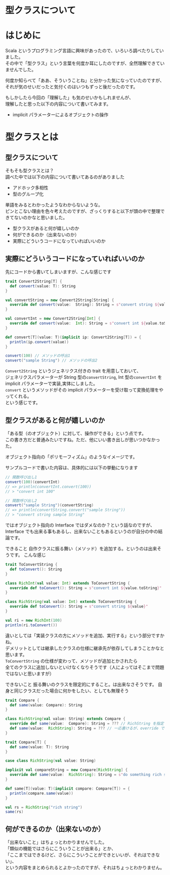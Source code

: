 # 型クラスについて

# はじめに
Scala というプログラミング言語に興味があったので、いろいろ調べたりしていました。  
その中で「型クラス」という言葉を何度か耳にしたのですが、全然理解できていませんでした。  

何度か知らべて「ああ、そういうことね」と分かった気になっていたのですが、  
それが気のせいだったと気付くのはいつもずっと後だったのです。

もしかしたら今回の「理解した」も気のせいかもしれませんが、  
理解したと思った以下の内容について書いてみます。
* implicit パラメーターによるオブジェクトの操作

# 型クラスとは
## 型クラスについて
そもそも型クラスとは？  
調べた中では以下の内容について書いてあるのがありました
* アドホック多相性
* 型のグループ化

単語をみるとわかったようなわからないような。  
ピンとこない理由を色々考えたのですが、ざっくりすると以下が頭の中で整理できてないのかなと思いました。
* 型クラスがあると何が嬉しいのか
* 何ができるのか（出来ないのか）
* 実際にどういうコードになっていればいいのか

## 実際にどういうコードになっていればいいのか
先にコードから書いてしまいますが、こんな感じです

```scala
trait Convert2String[T] {
  def convert(value: T): String
}  

val convertString = new Convert2String[String] {
  override def convert(value:  String): String = s"convert string ${value}"
}

val convertInt = new Convert2String[Int] {
  override def convert(value:  Int): String = s"convert int ${value.toString}"
}

def convert[T](value: T)(implicit ip: Convert2String[T]) = {
  println(ip.convert(value))
}

convert(100) // メソッドの呼出1
convert("sample String") // メソッドの呼出2
```

`Convert2String` というジェネリクス付きの trait を用意しておいて、  
ジェネリクスパラメーターが String 型の`convertString`, Int 型の`convertInt` を  
implicit パラメーターで実装,実体にしました。  
`convert` というメソッドがその implicit パラメーターを受け取って変換処理をやってくれる。  
という感じです。

## 型クラスがあると何が嬉しいのか

「ある型（のオブジェクト）に対して、操作ができる」という点です。  
この書き方だと普通みたいですね。ただ、他にいい書き出しが思いつかなかった。

オブジェクト指向の「ポリモーフィズム」のようなイメージです。

サンプルコードで書いた内容は、具体的には以下の挙動になります
```scala
// 関数呼び出し1
convert(100)(convertInt)
// => println(convertInt.convert(100))
// > "convert int 100"

// 関数呼び出し2
convert("sample String")(convertString)
// => println(convertString.convert("sample String"))
// > "convert string sample String"
```


ではオブジェクト指向の Interface ではダメなのか？という話なのですが、
Interface でも出来る事もあるし、出来ないこともあるというのが自分の中の結論です。

できること
自作クラスに振る舞い（メソッド）を追加する。というのは出来そうです。
こんな感じ
```scala
trait ToConvertString {
  def toConvert(): String
}

class RichInt(val value: Int) extends ToConvertString {
  override def toConvert(): String = s"convert int ${value.toString}" 
}

class RichString(val value: Int) extends ToConvertString {
  override def toConvert(): String = s"convert string ${value}" 
}

val ri = new RichInt(100)
println(ri.toConvert())
```
違いとしては「実装クラスの方にメソッドを追加、実行する」という部分ですかね。  
デメリットとしては継承したクラスの仕様に継承先が依存してしまうことかなと思います。  
`ToConvertString` の仕様が変わって、メソッドが追加とかされたら  
全てのクラスに追加しないといけなくなりそうです（人によってはそこまで問題ではないと思いますが）

できないこと
振る舞いのクラスを限定的にすること。は出来なさそうです。
自身と同じクラスだった場合に何かをしたい、としても無理そう
```scala
trait Compare {
  def same(value: Compare): String
}

class RichString(val value: String) extends Compare {
  override def same(value:  Compare): String = ??? // RichString を指定できない
  def same(value:  RichString): String = ??? // 一応書けるが、override ではない
}
```

```scala
trait Compare[T] {
  def same(value: T): String
}

case class RichString(val value: String)

implicit val compareString = new Compare[RichString] {
  override def same(value:  RichString): String = s"do something rich string ${value.toString}"
}

def same[T](value: T)(implicit compare: Compare[T]) = {
  println(compare.same(value))
}

val rs = RichString("rich string")
same(rs)
```
## 何ができるのか（出来ないのか）

「出来ないこと」はちょっとわかりませんでした。  
「類似の機能ではさらにこういうことが出来る」とか、  
「ここまではできるけど、さらにこういうことができといいが、それはできない」、  
という内容をまとめられるとよかったのですが、それはちょっとわかりません。

